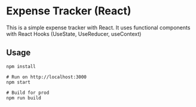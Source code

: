 # Expense Tracker (React)

This is a simple expense tracker with React. It uses functional components with React Hooks (UseState, UseReducer, useContext)

## Usage
```
npm install

# Run on http://localhost:3000
npm start

# Build for prod
npm run build
```

